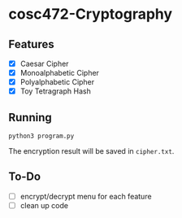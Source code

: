 # cosc472-Cryptography

## Features
- [x] Caesar Cipher
- [x] Monoalphabetic Cipher
- [x] Polyalphabetic Cipher
- [x] Toy Tetragraph Hash

## Running
```
python3 program.py
```
The encryption result will be saved in `cipher.txt`.

## To-Do
- [ ] encrypt/decrypt menu for each feature
- [ ] clean up code
